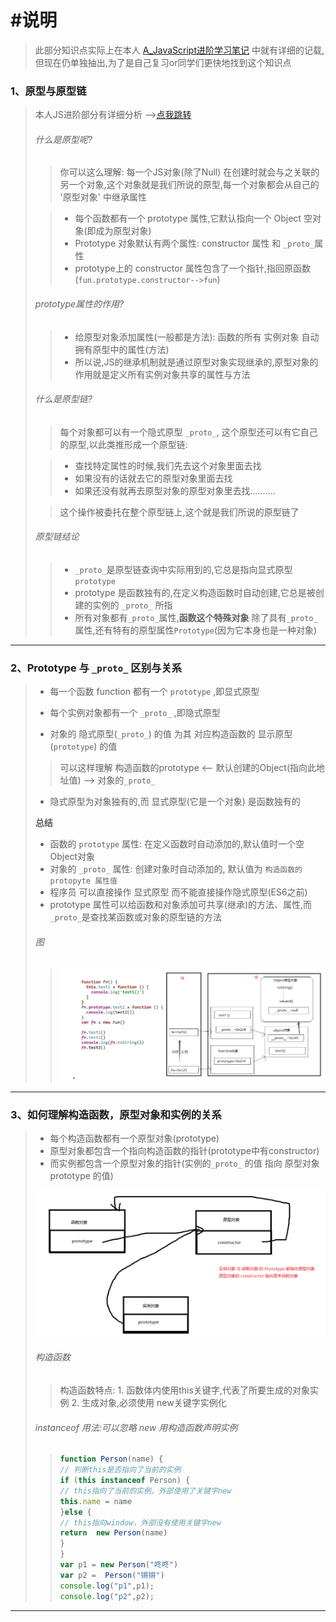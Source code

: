 # #说明

>此部分知识点实际上在本人 [A_JavaScript进阶学习笔记](https://gitee.com/hongjilin/hongs-study-notes/blob/master/%E7%BC%96%E7%A8%8B_%E5%89%8D%E7%AB%AF%E5%BC%80%E5%8F%91%E5%AD%A6%E4%B9%A0%E7%AC%94%E8%AE%B0/HTML+CSS+JS%E5%9F%BA%E7%A1%80%E7%AC%94%E8%AE%B0/JavaScript%E7%AC%94%E8%AE%B0/A_JavaScript%E8%BF%9B%E9%98%B6%E5%AD%A6%E4%B9%A0%E7%AC%94%E8%AE%B0.md#%E4%BA%8C%E5%87%BD%E6%95%B0%E9%AB%98%E7%BA%A7) 中就有详细的记载,但现在仍单独抽出,为了是自己复习or同学们更快地找到这个知识点

### 1、原型与原型链

>本人JS进阶部分有详细分析 -->[点我跳转](https://gitee.com/hongjilin/hongs-study-notes/blob/master/%E7%BC%96%E7%A8%8B_%E5%89%8D%E7%AB%AF%E5%BC%80%E5%8F%91%E5%AD%A6%E4%B9%A0%E7%AC%94%E8%AE%B0/HTML+CSS+JS%E5%9F%BA%E7%A1%80%E7%AC%94%E8%AE%B0/JavaScript%E7%AC%94%E8%AE%B0/A_JavaScript%E8%BF%9B%E9%98%B6%E5%AD%A6%E4%B9%A0%E7%AC%94%E8%AE%B0.md#1%E5%8E%9F%E5%9E%8B%E4%B8%8E%E5%8E%9F%E5%9E%8B%E9%93%BE)
>
>###### 什么是原型呢?
>
>>你可以这么理解: 每一个JS对象(除了Null) 在创建时就会与之关联的另一个对象,这个对象就是我们所说的原型,每一个对象都会从自己的 '原型对象' 中继承属性
>
>>* 每个函数都有一个 prototype 属性,它默认指向一个 Object 空对象(即成为原型对象)
>>* Prototype 对象默认有两个属性: constructor 属性 和 `_proto_`属性
>>* prototype上的 constructor 属性包含了一个指针,指回原函数(`fun.prototype.constructor-->fun`)
>
>###### prototype属性的作用?
>
>>* 给原型对象添加属性(一般都是方法): 函数的所有 实例对象 自动拥有原型中的属性(方法)
>>* 所以说,JS的继承机制就是通过原型对象实现继承的,原型对象的作用就是定义所有实例对象共享的属性与方法
>
>###### 什么是原型链?
>
>>每个对象都可以有一个隐式原型 `_proto_`, 这个原型还可以有它自己的原型,以此类推形成一个原型链:
>
>>* 查找特定属性的时候,我们先去这个对象里面去找
>>* 如果没有的话就去它的原型对象里面去找
>>* 如果还没有就再去原型对象的原型对象里去找..........
>
>>这个操作被委托在整个原型链上,这个就是我们所说的原型链了
>
>###### 原型链结论
>
>>* `_proto_`是原型链查询中实际用到的,它总是指向显式原型 `prototype`
>>* prototype 是函数独有的,在定义构造函数时自动创建,它总是被创建的实例的 `_proto_` 所指
>>* 所有对象都有`_proto_`属性,**函数这个特殊对象** 除了具有`_proto_`属性,还有特有的原型属性`Prototype`(因为它本身也是一种对象)

------



### 2、Prototype 与 `_proto_` 区别与关系

>* 每一个函数 function 都有一个 `prototype` ,即显式原型
>
>* 每个实例对象都有一个 `_proto_` ,即隐式原型
>
>* 对象的 隐式原型(`_proto_`) 的值 为其 对应构造函数的 显示原型(`prototype`) 的值
>
> >可以这样理解 构造函数的prototype <-- 默认创建的Object(指向此地址值) --> 对象的`_proto_`
>
>* 隐式原型为对象独有的,而 显式原型(它是一个对象) 是函数独有的
>
>**总结**
>
>* 函数的 `prototype` 属性: 在定义函数时自动添加的,默认值时一个空Object对象
>* 对象的 `_proto_` 属性: 创建对象时自动添加的, 默认值为 `构造函数的 protopyte 属性值`
>* 程序员 可以直接操作 显式原型 而不能直接操作隐式原型(ES6之前)
>* prototype 属性可以给函数和对象添加可共享(继承)的方法、属性,而`_proto_`是查找某函数或对象的原型链的方法
>
>###### 图
>
>>![image-20211025145849223](JavaScript笔记中的图片/image-20211025145849223.png)

------



### 3、如何理解构造函数，原型对象和实例的关系

>* 每个构造函数都有一个原型对象(prototype)
>* 原型对象都包含一个指向构造函数的指针(prototype中有constructor)
>* 而实例都包含一个原型对象的指针(实例的`_proto_` 的值 指向 原型对象prototype 的值)
>
>![image-20211025150900591](JavaScript笔记中的图片/image-20211025150900591.png) 
>
>###### 构造函数
>
>>构造函数特点: 1. 函数体内使用this关键字,代表了所要生成的对象实例 2. 生成对象,必须使用 new关键字实例化
>
>###### instanceof 用法:可以忽略 new 用构造函数声明实例
>
>>```js
>>function Person(name) {
>>// 判断this是否指向了当前的实例
>>if (this instanceof Person) {
>> // this指向了当前的实例，外部使用了关键字new
>> this.name = name
>>}else {
>> // this指向window，外部没有使用关键字new
>> return  new Person(name)
>>}
>>}
>>var p1 = new Person("咚咚")
>>var p2 =  Person("锵锵")
>>console.log("p1",p1);
>>console.log("p2",p2);
>>```

------

### 
